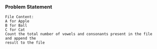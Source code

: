 ### Problem Statement

```plaintext
File Content:
A for Apple
B for Ball
C for Cat
Count the total number of vowels and consonants present in the file and append the
result to the file
```

